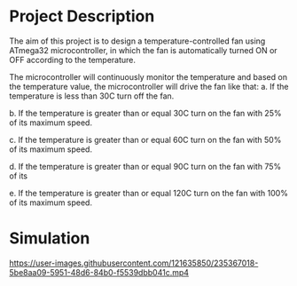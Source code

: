 # Project Description
The aim of this project is to design a temperature-controlled fan using ATmega32 microcontroller, in which the fan is automatically turned ON or OFF according to the temperature.


The microcontroller will continuously monitor the temperature and based on the temperature value, the microcontroller will drive the fan like that: 
a. If the temperature is less than 30C turn off the fan.

b. If the temperature is greater than or equal 30C turn on the fan with 25% of its maximum speed. 

c. If the temperature is greater than or equal 60C turn on the fan with 50% of its maximum speed. 

d. If the temperature is greater than or equal 90C turn on the fan with 75% of its

e. If the temperature is greater than or equal 120C turn on the fan with 100% of its maximum speed.

# Simulation

https://user-images.githubusercontent.com/121635850/235367018-5be8aa09-5951-48d6-84b0-f5539dbb041c.mp4

